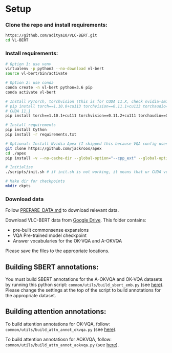 # Setup

### Clone the repo and install requirements:

```bash
https://github.com/aditya10/VLC-BERT.git
cd VL-BERT
```

### Install requirements:

```bash
# Option 1: use venv
virtualenv -p python3 --no-download vl-bert
source vl-bert/bin/activate 

# Option 2: use conda
conda create -n vl-bert python=3.6 pip
conda activate vl-bert

# Install PyTorch, torchvision (this is for CUDA 11.X, check nvidia-smi)
# pip install torch==1.10.0+cu113 torchvision==0.11.1+cu113 torchaudio==0.10.0+cu113 -f https://download.pytorch.org/whl/cu113/torch_stable.html
# CUDA 11.1
pip install torch==1.10.1+cu111 torchvision==0.11.2+cu111 torchaudio==0.10.1 -f https://download.pytorch.org/whl/torch_stable.html

# Install requirements
pip install Cython
pip install -r requirements.txt

# Optional: Install Nvidia Apex (I skipped this because VQA config uses FP32)
git clone https://github.com/jackroos/apex
cd ./apex
pip install -v --no-cache-dir --global-option="--cpp_ext" --global-option="--cuda_ext" ./

# Initialize
./scripts/init.sh # if init.sh is not working, it means that ur CUDA versions did not match

# Make dir for checkpoints
mkdir ckpts
```

### Download data

Follow [PREPARE_DATA.md](./data/PREPARE_DATA.md) to download relevant data.

Download VLC-BERT data from [Google Drive](https://drive.google.com/drive/folders/18NfXfs_VVwgrkkr0thHddQj42bdu52RG?usp=sharing). This folder contains:
* pre-built commonsense expansions
* VQA Pre-trained model checkpoint
* Answer vocabularies for the OK-VQA and A-OKVQA

Please save the files to the appropriate locations.

## Building SBERT annotations:

You must build SBERT annotations for the A-OKVQA and OK-VQA datasets by running this python script: `common/utils/build_sbert_emb.py` (see [here](common/utils/build_sbert_emb.py)). Please change the settings at the top of the script to build annotations for the appropriate dataset.


## Building attention annotations:

To build attention annotations for OK-VQA, follow: `common/utils/build_attn_annot_okvqa.py` (see [here](common/utils/build_attn_annot_okvqa.py)).

To build attention annotatiosn for AOKVQA, follow: `common/utils/build_attn_annot_aokvqa.py` (see [here](common/utils/build_attn_annot_aokvqa.py)).